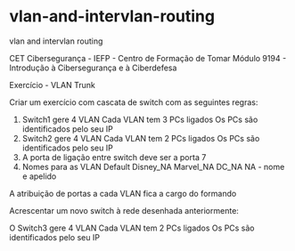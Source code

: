 # vlan-and-intervlan-routing
vlan and intervlan routing 

CET Cibersegurança - IEFP - Centro de Formação de Tomar 
Módulo 9194 - Introdução à Cibersegurança e à Ciberdefesa

Exercício - VLAN Trunk

Criar um exercício com cascata de switch com as seguintes regras:

1. Switch1 gere 4 VLAN
	Cada VLAN tem 3 PCs ligados
	Os PCs são identificados pelo seu IP
2. Switch2 gere 4 VLAN 
	Cada VLAN tem 2 PCs ligados
	Os PCs são identificados pelo seu IP
3. A porta de ligação entre switch deve ser a porta 7
4. Nomes para as VLAN
	Default
	Disney_NA
	Marvel_NA
	DC_NA
NA - nome e apelido

A atribuição de portas a cada VLAN fica a cargo do formando

Acrescentar um novo switch à rede desenhada anteriormente:

O Switch3 gere 4 VLAN
	Cada VLAN tem 2 PCs ligados
	Os PCs são identificados pelo seu IP
